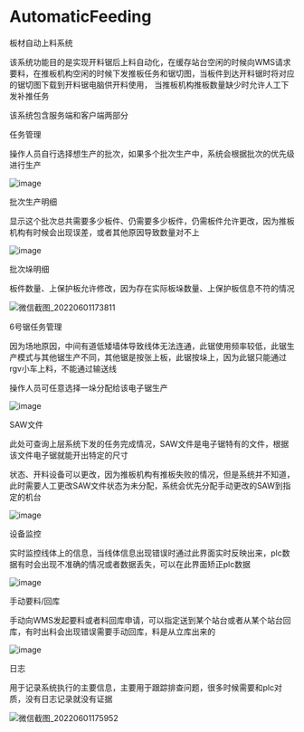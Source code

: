# AutomaticFeeding
板材自动上料系统

该系统功能目的是实现开料锯后上料自动化，在缓存站台空闲的时候向WMS请求要料，在推板机构空闲的时候下发推板任务和锯切图，当板件到达开料锯时将对应的锯切图下载到开料锯电脑供开料使用，
当推板机构推板数量缺少时允许人工下发补推任务

该系统包含服务端和客户端两部分

任务管理

操作人员自行选择想生产的批次，如果多个批次生产中，系统会根据批次的优先级进行生产

![image](https://user-images.githubusercontent.com/25633298/171373018-78b5d722-6584-459c-9747-034cfa2a4766.png)

批次生产明细

显示这个批次总共需要多少板件、仍需要多少板件，仍需板件允许更改，因为推板机构有时候会出现误差，或者其他原因导致数量对不上

![image](https://user-images.githubusercontent.com/25633298/171373670-199fe641-9526-4257-bf22-9e4a7e02a6d8.png)

批次垛明细

板件数量、上保护板允许修改，因为存在实际板垛数量、上保护板信息不符的情况

![微信截图_20220601173811](https://user-images.githubusercontent.com/25633298/171375095-f2c7fa95-cb65-4c7e-8089-afee4153e672.png)

6号锯任务管理

因为场地原因，中间有道低矮墙体导致线体无法连通，此锯使用频率较低，此锯生产模式与其他锯生产不同，其他锯是按张上板，此锯按垛上，因为此锯只能通过rgv小车上料，不能通过输送线

操作人员可任意选择一垛分配给该电子锯生产

![image](https://user-images.githubusercontent.com/25633298/171375166-0b064a29-f7fb-4b28-99cc-4f0171891a93.png)

SAW文件

此处可查询上层系统下发的任务完成情况，SAW文件是电子锯特有的文件，根据该文件电子锯就能开出特定的尺寸

状态、开料设备可以更改，因为推板机构有推板失败的情况，但是系统并不知道，此时需要人工更改SAW文件状态为未分配，系统会优先分配手动更改的SAW到指定的机台

![image](https://user-images.githubusercontent.com/25633298/171376088-9324329a-6d5e-4148-bec4-e59cce58799d.png)

设备监控

实时监控线体上的信息，当线体信息出现错误时通过此界面实时反映出来，plc数据有时会出现不准确的情况或者数据丢失，可以在此界面矫正plc数据

![image](https://user-images.githubusercontent.com/25633298/171377558-acb0ae93-5e0b-4122-95db-c5b6ed3b6b28.png)

手动要料/回库

手动向WMS发起要料或者料回库申请，可以指定送到某个站台或者从某个站台回库，有时出料会出现错误需要手动回库，料是从立库出来的

![image](https://user-images.githubusercontent.com/25633298/171378491-80b80970-f540-408f-87f4-faa12fd6e87f.png)

日志

用于记录系统执行的主要信息，主要用于跟踪排查问题，很多时候需要和plc对质，没有日志记录就没有证据

![微信截图_20220601175952](https://user-images.githubusercontent.com/25633298/171379253-3e1abbd8-b8dc-4dcd-bd30-04546679fccd.png)











